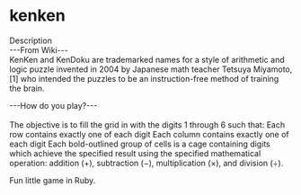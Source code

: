 # kenken

Description<br>
---From Wiki---
<br>KenKen and KenDoku are trademarked names for a style of arithmetic and logic puzzle invented in 2004 by Japanese math teacher Tetsuya Miyamoto,[1] who intended the puzzles to be an instruction-free method of training the brain.

---How do you play?---<br>
<br>The objective is to fill the grid in with the digits 1 through 6 such that:
Each row contains exactly one of each digit
Each column contains exactly one of each digit
Each bold-outlined group of cells is a cage containing digits which achieve the specified result using the specified mathematical operation: addition (+), subtraction (−), multiplication (×), and division (÷). 

Fun little game in Ruby.
